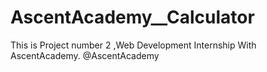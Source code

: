 # AscentAcademy__Calculator
This is Project number 2 ,Web Development Internship With AscentAcademy. @AscentAcademy 

